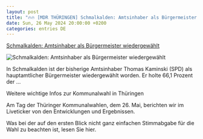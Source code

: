 ```yaml
---
layout: post
title: "🔥🔥 [MDR THÜRINGEN] Schmalkalden: Amtsinhaber als Bürgermeister wiedergewählt"
date: Sun, 26 May 2024 20:00:00 +0200
categories: entries DE
---
```

[Schmalkalden: Amtsinhaber als Bürgermeister wiedergewählt](https://www.mdr.de/nachrichten/thueringen/sued-thueringen/schmalkalden-meiningen/wahl-buergermeister-schmalkalden-106.html)

![Schmalkalden: Amtsinhaber als Bürgermeister wiedergewählt](https://cdn.mdr.de/nachrichten/thueringen/sued-thueringen/schmalkalden-124_v-variantBig16x9_wm-true_zc-ecbbafc6.jpg?version=32579)

In Schmalkalden ist der bisherige Amtsinhaber Thomas Kaminski (SPD) als hauptamtlicher Bürgermeister wiedergewählt worden. Er holte 66,1 Prozent der ...

Weitere wichtige Infos zur Kommunalwahl in Thüringen

Am Tag der Thüringer Kommunalwahlen, dem 26. Mai, berichten wir im Liveticker von den Entwicklungen und Ergebnissen.

Was bei der auf den ersten Blick nicht ganz einfachen Stimmabgabe für die Wahl zu beachten ist, lesen Sie hier.

